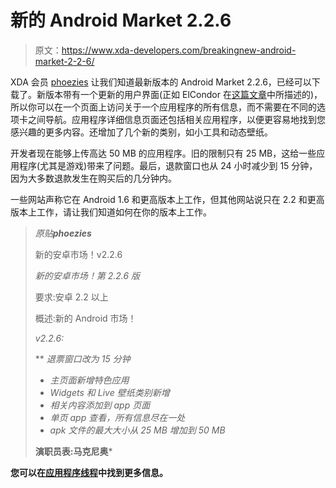 # 新的 Android Market 2.2.6

> 原文：<https://www.xda-developers.com/breakingnew-android-market-2-2-6/>

XDA 会员 [phoezies](http://forum.xda-developers.com/member.php?u=1155504) 让我们知道最新版本的 Android Market 2.2.6，已经可以下载了。新版本带有一个更新的用户界面(正如 ElCondor 在[这篇文章](http://www.xda-developers.com/android/android-market-to-receive-update-soon-completely-redesigned-first-glimpse-of-honeycomb/)中所描述的)，所以你可以在一个页面上访问关于一个应用程序的所有信息，而不需要在不同的选项卡之间导航。应用程序详细信息页面还包括相关应用程序，以便更容易地找到您感兴趣的更多内容。还增加了几个新的类别，如小工具和动态壁纸。

开发者现在能够上传高达 50 MB 的应用程序。旧的限制只有 25 MB，这给一些应用程序(尤其是游戏)带来了问题。最后，退款窗口也从 24 小时减少到 15 分钟，因为大多数退款发生在购买后的几分钟内。

一些网站声称它在 Android 1.6 和更高版本上工作，但其他网站说只在 2.2 和更高版本上工作，请让我们知道如何在你的版本上工作。

> *原贴**phoezies***
> 
> 新的安卓市场！v2.2.6
> 
> *新的安卓市场！第 2.2.6 版*
> 
> 要求:安卓 2.2 以上
> 
> 概述:新的 Android 市场！
> 
> *v2.2.6:*
> 
>  **   *退票窗口改为 15 分钟*
> *   *主页面新增特色应用*
> *   *Widgets 和 Live 壁纸类别新增*
> *   *相关内容添加到 app 页面*
> *   *单页 app 查看，所有信息尽在一处*
> *   *apk 文件的最大大小从 25 MB 增加到 50 MB*
> 
> **演职员表:马克尼奥***

 **您可以在[应用程序线程](http://forum.xda-developers.com/showthread.php?t=869656)中找到更多信息。**